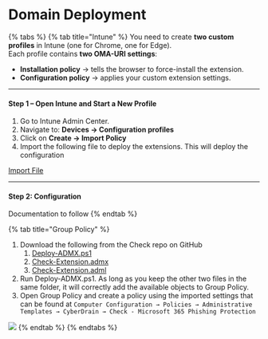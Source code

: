 # Domain Deployment

{% tabs %}
{% tab title="Intune" %}
You need to create **two custom profiles** in Intune (one for Chrome, one for Edge).\
Each profile contains **two OMA-URI settings**:

* **Installation policy** → tells the browser to force-install the extension.
* **Configuration policy** → applies your custom extension settings.

***

#### Step 1 – Open Intune and Start a New Profile

1. Go to Intune Admin Center.
2. Navigate to: **Devices → Configuration profiles**
3. Click on **Create → Import Policy**
4. Import the following file to deploy the extensions. This will deploy the configuration

<a href="https://raw.githubusercontent.com/CyberDrain/Check/refs/heads/main/docs/.gitbook/assets/Check%20Extension_%20Install%20for%20Chrome%20and%20Edge_2025-09-20T22_08_38.615Z.json" class="button primary">Import File</a>

***

#### Step 2: Configuration

Documentation to follow
{% endtab %}

{% tab title="Group Policy" %}


1. Download the following from the Check repo on GitHub
   1. ​[Deploy-ADMX.ps1](../../../../enterprise/Deploy-ADMX.ps1)
   2. ​[Check-Extension.admx](../../../../enterprise/admx/Check-Extension.admx)​
   3. ​[Check-Extension.adml](../../../../enterprise/admx/en-US/Check-Extension.adml)​
2. Run Deploy-ADMX.ps1. As long as you keep the other two files in the same folder, it will correctly add the available objects to Group Policy.
3. Open Group Policy and create a policy using the imported settings that can be found at `Computer Configuration → Policies → Administrative Templates → CyberDrain → Check - Microsoft 365 Phishing Protection`

![](<../../../.gitbook/assets/image (2).png>)
{% endtab %}
{% endtabs %}
